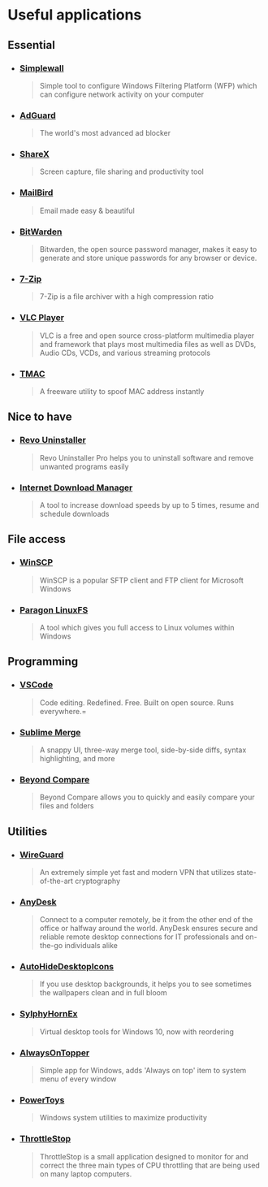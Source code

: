 # Useful applications

## Essential

- ### [Simplewall](https://github.com/henrypp/simplewall)
  > Simple tool to configure Windows Filtering Platform (WFP) which can configure network activity on your computer
- ### [AdGuard](https://adguard.com/)
  > The world's most advanced ad blocker
- ### [ShareX](https://getsharex.com/)
  > Screen capture, file sharing and productivity tool
- ### [MailBird](https://www.getmailbird.com/)
  > Email made easy & beautiful
- ### [BitWarden](https://bitwarden.com/)
  > Bitwarden, the open source password manager, makes it easy to generate and store unique passwords for any browser or device.
- ### [7-Zip](https://www.7-zip.org/)
  > 7-Zip is a file archiver with a high compression ratio
- ### [VLC Player](https://www.videolan.org/vlc/index.html)
  > VLC is a free and open source cross-platform multimedia player and framework that plays most multimedia files as well as DVDs, Audio CDs, VCDs, and various streaming protocols
- ### [TMAC](https://technitium.com/tmac/)
  > A freeware utility to spoof MAC address instantly

## Nice to have

- ### [Revo Uninstaller](https://www.revouninstaller.com/)
  > Revo Uninstaller Pro helps you to uninstall software and remove unwanted programs easily
- ### [Internet Download Manager](https://www.internetdownloadmanager.com/)
  > A tool to increase download speeds by up to 5 times, resume and schedule downloads

## File access

- ### [WinSCP](https://winscp.net/)
  > WinSCP is a popular SFTP client and FTP client for Microsoft Windows
- ### [Paragon LinuxFS](https://www.paragon-software.com/home/linuxfs-windows/)
  > A tool which gives you full access to Linux volumes within Windows

## Programming

- ### [VSCode](https://code.visualstudio.com/)
  > Code editing. Redefined. Free. Built on open source. Runs everywhere.=
- ### [Sublime Merge](https://www.sublimemerge.com/)
  > A snappy UI, three-way merge tool, side-by-side diffs, syntax highlighting, and more
- ### [Beyond Compare](https://www.scootersoftware.com/)
  > Beyond Compare allows you to quickly and easily compare your files and folders

## Utilities

- ### [WireGuard](https://www.wireguard.com/)
  > An extremely simple yet fast and modern VPN that utilizes state-of-the-art cryptography
- ### [AnyDesk](https://anydesk.com/)
  > Connect to a computer remotely, be it from the other end of the office or halfway around the world. AnyDesk ensures secure and reliable remote desktop connections for IT professionals and on-the-go individuals alike
- ### [AutoHideDesktopIcons](https://www.softwareok.com/?seite=Microsoft/AutoHideDesktopIcons)
  > If you use desktop backgrounds, it helps you to see sometimes the wallpapers clean and in full bloom
- ### [SylphyHornEx](https://github.com/ViRb3/SylphyHornEx)
  > Virtual desktop tools for Windows 10, now with reordering
- ### [AlwaysOnTopper](https://github.com/ClusterM/AlwaysOnTopper)
  > Simple app for Windows, adds 'Always on top' item to system menu of every window
- ### [PowerToys](https://github.com/microsoft/PowerToys)
  > Windows system utilities to maximize productivity
- ### [ThrottleStop](https://www.techpowerup.com/download/techpowerup-throttlestop/)
  > ThrottleStop is a small application designed to monitor for and correct the three main types of CPU throttling that are being used on many laptop computers.
